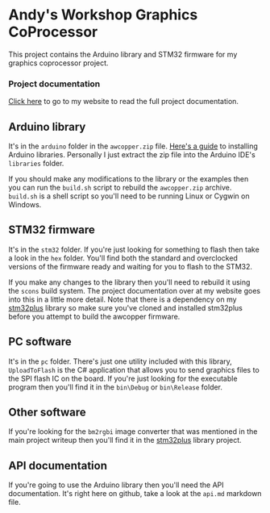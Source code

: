 # Andy's Workshop Graphics CoProcessor

This project contains the Arduino library and STM32 firmware for my graphics coprocessor project.

### Project documentation
[Click here](http://andybrown.me.uk/wk/2015/02/02/awcopper) to go to my website to read the full project documentation.

## Arduino library

It's in the `arduino` folder in the `awcopper.zip` file. [Here's a guide](http://arduino.cc/en/Guide/Libraries) to installing Arduino libraries. Personally I just extract the zip file into the Arduino IDE's `libraries` folder.

If you should make any modifications to the library or the examples then you can run the `build.sh` script to rebuild the `awcopper.zip` archive. `build.sh` is a shell script so you'll need to be running Linux or Cygwin on Windows.

## STM32 firmware

It's in the `stm32` folder. If you're just looking for something to flash then take a look in the `hex` folder. You'll find both the standard and overclocked versions of the firmware ready and waiting for you to flash to the STM32.

If you make any changes to the library then you'll need to rebuild it using the `scons` build system. The project documentation over at my website goes into this in a little more detail. Note that there is a dependency on my [stm32plus](https://github.com/andysworkshop/stm32plus) library so make sure you've cloned and installed stm32plus before you attempt to build the awcopper firmware.

## PC software

It's in the `pc` folder. There's just one utility included with this library, `UploadToFlash` is the C# application that allows you to send graphics files to the SPI flash IC on the board. If you're just looking for the executable program then you'll find it in the `bin\Debug` or `bin\Release` folder.

## Other software

If you're looking for the `bm2rgbi` image converter that was mentioned in the main project writeup then you'll find it in the [stm32plus](https://github.com/andysworkshop/stm32plus) library project.

## API documentation

If you're going to use the Arduino library then you'll need the API documentation. It's right here on github, take a look at the `api.md` markdown file.